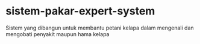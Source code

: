 # sistem-pakar-expert-system
Sistem yang dibangun untuk membantu petani kelapa dalam mengenali dan mengobati penyakit maupun hama kelapa
